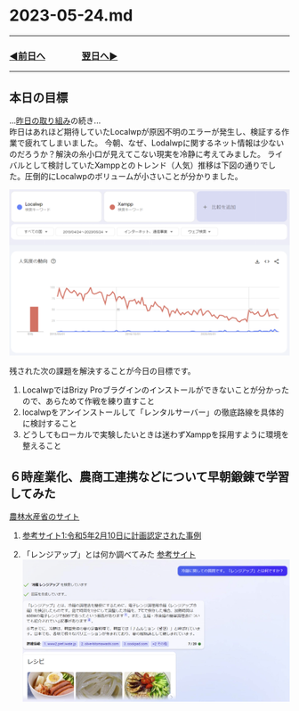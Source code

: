 # 2023-05-24.md

---
### [◀️前日へ](https://github.com/yuasys/chatty-journal/blob/main/2023/05/2023-05-23.md)&emsp;&emsp;&emsp;&emsp;[翌日へ▶️](https://github.com/yuasys/chatty-journal/blob/main/2023/05/2023-05-25.md)
---

## 本日の目標

...[昨日の取り組み](https://github.com/yuasys/chatty-journal/blob/main/2023/05/2023-05-23.md)の続き...  
昨日はあれほど期待していたLocalwpが原因不明のエラーが発生し、検証する作業で疲れてしまいました。 
今朝、なぜ、Lodalwpに関するネット情報は少ないのだろうか？解決の糸小口が見えてこない現実を冷静に考えてみました。 
ライバルとして検討していたXamppとのトレンド（人気）推移は下図の通りでした。圧倒的にLocalwpのボリュームが小さいことが分かりました。  

![過去１０年間のトレンド比較（Localwp VS Xampp）](https://github.com/yuasys/chatty-journal/blob/main/images/%E3%83%88%E3%83%AC%E3%83%B3%E3%83%89Xampp-Localwp.png)

残された次の課題を解決することが今日の目標です。

1. LocalwpではBrizy Proブラグインのインストールができないことが分かったので、あらためて作戦を練り直すこと
2. localwpをアンインストールして「レンタルサーバー」の徹底路線を具体的に検討すること
3. どうしてもローカルで実験したいときは迷わずXamppを採用すように環境を整えること

## ６時産業化、農商工連携などについて早朝鍛錬で学習してみた

[農林水産省のサイト](https://www.maff.go.jp/j/shokusan/sanki/nosyoko/)

1. [参考サイト1:令和5年2月10日に計画認定された事例](https://www.maff.go.jp/j/shokusan/sanki/nosyoko/attach/pdf/index-5.pdf)

2. 「レンジアップ」とは何か調べてみた [参考サイト](https://www.olive-hitomawashi.com/column/2019/02/post-4059.html)
![](https://github.com/yuasys/chatty-journal/blob/main/images/%E3%83%AC%E3%83%B3%E3%82%B8%E3%82%A2%E3%83%83%E3%83%97%E3%81%A8%E3%81%AF.png)
